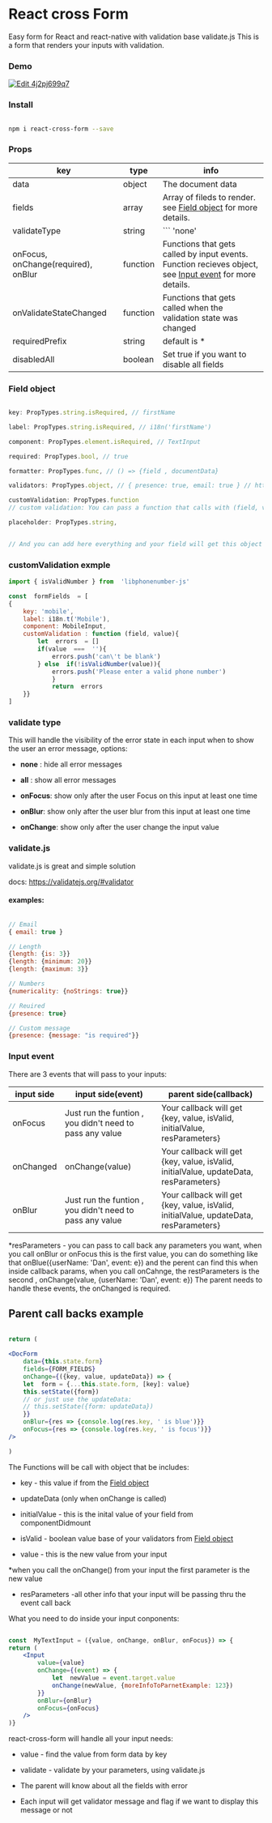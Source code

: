 

# React cross Form

Easy form for React and react-native with validation base validate.js
This is a form that renders your inputs with validation.

### Demo
[![Edit 4j2pj699q7](https://codesandbox.io/static/img/play-codesandbox.svg)](https://codesandbox.io/s/4j2pj699q7)

 
### Install
```bash

npm i react-cross-form --save

```


### Props

| key | type | info |
|--|--|--|
| data | object|The document data |
| fields| array| Array of fileds to render. see [Field object](#field-object) for more details.
| validateType| string| ``` 'none' | 'all' | 'onFocus' | 'onBlur' | 'onChange' ``` see [Validate Type](#validate-type) for more details.
|onFocus, onChange(required), onBlur|function| Functions that gets called by input events. Function recieves object, see [Input event](#input-event) for more details.|
|onValidateStateChanged|function| Functions that gets called when the validation state was changed |
|requiredPrefix|string|default is *|
|disabledAll|boolean|Set true if you want to disable all fields|
### Field object

```jsx

key: PropTypes.string.isRequired, // firstName

label: PropTypes.string.isRequired, // i18n('firstName')

component: PropTypes.element.isRequired, // TextInput

required: PropTypes.bool, // true

formatter: PropTypes.func, // () => {field , documentData}

validators: PropTypes.object, // { presence: true, email: true } // https://validatejs.org/#validators,

customValidation: PropTypes.function
// custom validation: You can pass a function that calls with (field, value, document Data) and return an array of strings, each string is an error of the input, example ['minimum is 4 ', 'must be a number']

placeholder: PropTypes.string,


// And you can add here everything and your field will get this object

```
### customValidation exmple
```jsx
import { isValidNumber } from  'libphonenumber-js'

const  formFields  = [
{
	key: 'mobile',
	label: i18n.t('Mobile'),
	component: MobileInput,
	customValidation : function (field, value){
		let  errors  = []
		if(value  ===  ''){
			errors.push('can\'t be blank')
		} else  if(!isValidNumber(value)){
			errors.push('Please enter a valid phone number')
			}
			return  errors
	}}
]
```
  

### validate type

  

This will handle the visibility of the error state in each input when to show the user an error message, options:

-  **none** : hide all error messages

-  **all** : show all error messages

-  **onFocus**: show only after the user Focus on this input at least one time

-  **onBlur**: show only after the user blur from this input at least one time

-  **onChange**: show only after the user change the input value

  
  

### validate.js

validate.js is great and simple solution

docs: https://validatejs.org/#validator

#### examples:

```jsx

// Email
{ email: true }

// Length
{length: {is: 3}}
{length: {minimum: 20}}
{length: {maximum: 3}}

// Numbers
{numericality: {noStrings: true}}

// Reuired
{presence: true}

// Custom message
{presence: {message: "is required"}}

```

  

### Input event

There are 3 events that will pass to your inputs:

| input side | input side(event) | parent side(callback)|
|--|--|--|
|onFocus|Just run the funtion , you didn't need to pass any value|Your callback will get {key, value, isValid, initialValue, resParameters}
|onChanged|onChange(value)|Your callback will get {key, value, isValid, initialValue, updateData, resParameters}
|onBlur|Just run the funtion , you didn't need to pass any value|Your callback will get {key, value, isValid, initialValue, updateData, resParameters}

*resParameters - you can pass to call back any parameters you want, when you call onBlur or onFocus this is the first value, you can do something like that onBlue({userName: 'Dan', event: e}) and the perent can find this when inside callback params, when you call onCahnge, the restParameters is the second , onChange(value, {userName: 'Dan', event: e}) 
The parent needs to handle these events, the onChanged is required.

## Parent call backs example

```jsx

return (

<DocForm
	data={this.state.form}
	fields={FORM_FIELDS}
	onChange={({key, value, updateData}) => {
	let  form = {...this.state.form, [key]: value}
	this.setState({form})
	// or just use the updateData:
	// this.setState({form: updateData})
	}}
	onBlur={res => {console.log(res.key, ' is blue')}}
	onFocus={res => {console.log(res.key, ' is focus')}}
/>

)

```

The Functions will be call with object that be includes:

- key - this value if from the [Field object](#field-object)

- updateData (only when onChange is called)

- initialValue - this is the inital value of your field from componentDidmount

- isValid - boolean value base of your validators from [Field object](#field-object)

- value - this is the new value from your input

*when you call the onChange() from your input the first parameter is the new value

- resParameters -all other info that your input will be passing thru the event call back

  

What you need to do inside your input conponents:

```jsx

const  MyTextInput = ({value, onChange, onBlur, onFocus}) => {
return (
	<Input
		value={value}
		onChange={(event) => {
			let  newValue = event.target.value
			onChange(newValue, {moreInfoToParnetExample: 123})
		}}
		onBlur={onBlur}
		onFocus={onFocus}
	/>
)}
```

react-cross-form will handle all your input needs:

- value - find the value from form data by key

- validate - validate by your parameters, using validate.js

- The parent will know about all the fields with error

- Each input will get validator message and flag if we want to display this message or not
